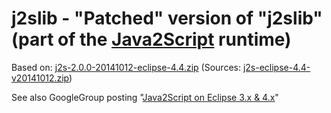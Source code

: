 # j2slib - "Patched" version of "j2slib" (part of the [Java2Script](https://code.google.com/p/java2script/) runtime)


Based on: [j2s-2.0.0-20141012-eclipse-4.4.zip](http://dev.zhourenjian.com/j2s/j2s-2.0.0-20141012-eclipse-4.4.zip) (Sources: [j2s-eclipse-4.4-v20141012.zip](http://dev.zhourenjian.com/j2s/j2s-eclipse-4.4-v20141012.zip))

See also GoogleGroup posting "[Java2Script on Eclipse 3.x & 4.x](https://groups.google.com/forum/#!msg/java2script/g-S1HibShSA/aaz34BcLlZcJ)"
